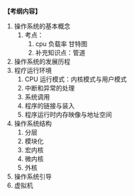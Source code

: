 **【考纲内容】**
1. 操作系统的基本概念
	1. 考点：
		1. cpu 负载率 甘特图
		2. 补充知识点：管道
2. 操作系统的发展历程
3. 程疗运行环境
	1. CPU 运行模式：内核模式与用户模式
	2. 中断和异常的处理
	3. 系统调用
	4. 程序的链接与装入
	5. 程序运行时内存映像与地址空间
4. 操作系统结构
	1. 分层
	2. 模块化
	3. 宏内核
	4. 微内核
	5. 外核
5. 操作系统引导
6. 虚拟机